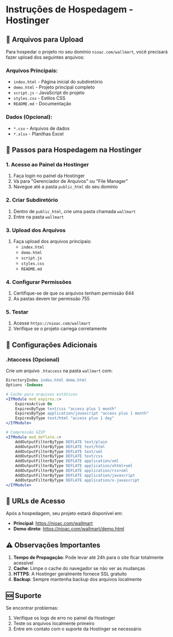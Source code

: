 # Instruções de Hospedagem - Hostinger

## 📁 Arquivos para Upload

Para hospedar o projeto no seu domínio `nioac.com/wallmart`, você precisará fazer upload dos seguintes arquivos:

### Arquivos Principais:
- `index.html` - Página inicial do subdiretório
- `demo.html` - Projeto principal completo
- `script.js` - JavaScript do projeto
- `styles.css` - Estilos CSS
- `README.md` - Documentação

### Dados (Opcional):
- `*.csv` - Arquivos de dados
- `*.xlsx` - Planilhas Excel

## 🚀 Passos para Hospedagem na Hostinger

### 1. Acesso ao Painel da Hostinger
1. Faça login no painel da Hostinger
2. Vá para "Gerenciador de Arquivos" ou "File Manager"
3. Navegue até a pasta `public_html` do seu domínio

### 2. Criar Subdiretório
1. Dentro de `public_html`, crie uma pasta chamada `wallmart`
2. Entre na pasta `wallmart`

### 3. Upload dos Arquivos
1. Faça upload dos arquivos principais:
   - `index.html`
   - `demo.html`
   - `script.js`
   - `styles.css`
   - `README.md`

### 4. Configurar Permissões
1. Certifique-se de que os arquivos tenham permissão 644
2. As pastas devem ter permissão 755

### 5. Testar
1. Acesse `https://nioac.com/wallmart`
2. Verifique se o projeto carrega corretamente

## 🔧 Configurações Adicionais

### .htaccess (Opcional)
Crie um arquivo `.htaccess` na pasta `wallmart` com:

```apache
DirectoryIndex index.html demo.html
Options -Indexes

# Cache para arquivos estáticos
<IfModule mod_expires.c>
    ExpiresActive On
    ExpiresByType text/css "access plus 1 month"
    ExpiresByType application/javascript "access plus 1 month"
    ExpiresByType text/html "access plus 1 day"
</IfModule>

# Compressão GZIP
<IfModule mod_deflate.c>
    AddOutputFilterByType DEFLATE text/plain
    AddOutputFilterByType DEFLATE text/html
    AddOutputFilterByType DEFLATE text/xml
    AddOutputFilterByType DEFLATE text/css
    AddOutputFilterByType DEFLATE application/xml
    AddOutputFilterByType DEFLATE application/xhtml+xml
    AddOutputFilterByType DEFLATE application/rss+xml
    AddOutputFilterByType DEFLATE application/javascript
    AddOutputFilterByType DEFLATE application/x-javascript
</IfModule>
```

## 📱 URLs de Acesso

Após a hospedagem, seu projeto estará disponível em:
- **Principal**: https://nioac.com/wallmart
- **Demo direto**: https://nioac.com/wallmart/demo.html

## ⚠️ Observações Importantes

1. **Tempo de Propagação**: Pode levar até 24h para o site ficar totalmente acessível
2. **Cache**: Limpe o cache do navegador se não ver as mudanças
3. **HTTPS**: A Hostinger geralmente fornece SSL gratuito
4. **Backup**: Sempre mantenha backup dos arquivos localmente

## 🆘 Suporte

Se encontrar problemas:
1. Verifique os logs de erro no painel da Hostinger
2. Teste os arquivos localmente primeiro
3. Entre em contato com o suporte da Hostinger se necessário